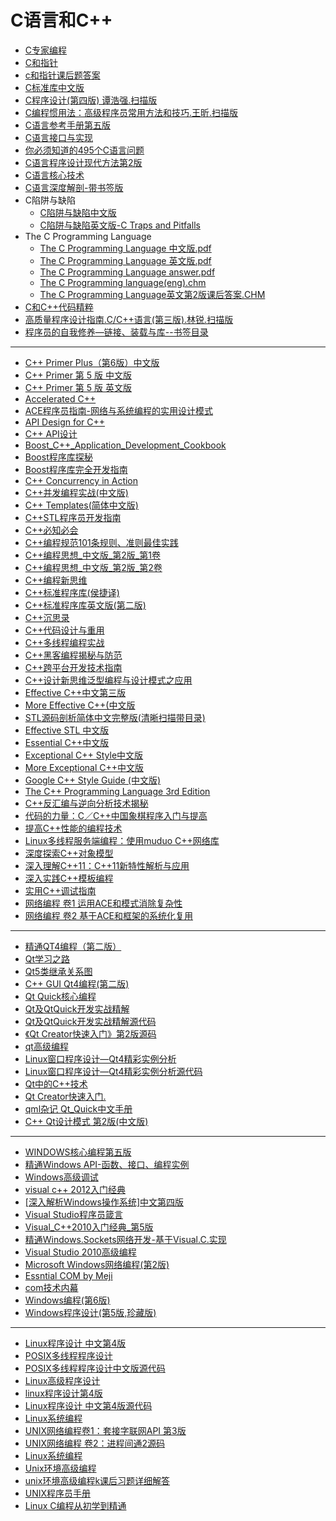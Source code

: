 # C语言和C++

* <a href="https://sn9.us/file/632278-376032112">C专家编程</a>
* <a href="https://sn9.us/file/632278-375759118">C和指针</a>
* <a href="https://sn9.us/file/632278-376032122">c和指针课后题答案</a>
* <a href="https://sn9.us/file/632278-413723421">C标准库中文版</a>
* <a href="https://sn9.us/file/632278-413723439">C程序设计(第四版) 谭浩强.扫描版</a>
* <a href="https://sn9.us/file/632278-413723433">C编程惯用法：高级程序员常用方法和技巧.王昕.扫描版</a>
* <a href="https://sn9.us/file/632278-413723430">C语言参考手册第五版</a>
* <a href="https://sn9.us/file/632278-376035626">C语言接口与实现</a>
* <a href="https://sn9.us/file/632278-376034345">你必须知道的495个C语言问题</a>
* <a href="https://sn9.us/file/632278-376033973">C语言程序设计现代方法第2版</a>
* <a href="https://sn9.us/file/632278-376033493">C语言核心技术</a>
* <a href="https://sn9.us/file/632278-376033508">C语言深度解剖-带书签版</a>
* C陷阱与缺陷
    * <a href="https://sn9.us/file/632278-376032403">C陷阱与缺陷中文版</a>
    * <a href="https://sn9.us/file/632278-413743884">C陷阱与缺陷英文版-C Traps and Pitfalls</a>
* The C Programming Language
    * <a href="https://sn9.us/file/632278-413723448">The C Programming Language 中文版.pdf</a>
    * <a href="https://sn9.us/file/632278-413723457">The C Programming Language 英文版.pdf</a>
    * <a href="https://sn9.us/file/632278-413723451">The C Programming Language answer.pdf</a>
    * <a href="https://sn9.us/file/632278-413723445">The C Programming language(eng).chm</a>
    * <a href="https://sn9.us/file/632278-413723454">The C Programming Language英文第2版课后答案.CHM</a>
* <a href="https://sn9.us/file/632278-376032115">C和C++代码精粹</a>
* <a href="https://sn9.us/file/632278-376035095">高质量程序设计指南.C/C++语言(第三版).林锐.扫描版</a>
* <a href="https://sn9.us/file/632278-383494044">程序员的自我修养—链接、装载与库--书签目录</a>

___

* <a href="https://sn9.us/file/632278-382829324">C++ Primer Plus（第6版）中文版</a>
* <a href="https://sn9.us/file/632278-376126118">C++ Primer 第 5 版 中文版</a>
* <a href="https://sn9.us/file/632278-375722464">C++ Primer 第 5 版 英文版</a>
* <a href="https://sn9.us/file/632278-376192138">Accelerated C++</a>
* <a href="https://sn9.us/file/632278-376163164">ACE程序员指南-网络与系统编程的实用设计模式</a>
* <a href="https://sn9.us/file/632278-375790397">API Design for C++</a>
* <a href="https://sn9.us/file/632278-375760951">C++ API设计</a>
* <a href="https://sn9.us/file/632278-376144337">Boost_C++_Application_Development_Cookbook</a>
* <a href="https://sn9.us/file/632278-376145819">Boost程序库探秘</a>
* <a href="https://sn9.us/file/632278-376148152">Boost程序库完全开发指南</a>
* <a href="https://sn9.us/file/632278-376166515">C++ Concurrency in Action</a>
* <a href="https://sn9.us/file/632278-375759973">C++并发编程实战(中文版)</a>
* <a href="https://sn9.us/file/632278-375712822">C++ Templates(简体中文版)</a>
* <a href="https://sn9.us/file/632278-376163878">C++STL程序员开发指南</a>
* <a href="https://sn9.us/file/632278-375794339">C++必知必会</a>
* <a href="https://sn9.us/file/632278-375712907">C++编程规范101条规则、准则最佳实践</a>
* <a href="https://sn9.us/file/632278-375713020">C++编程思想_中文版_第2版_第1卷</a>
* <a href="https://sn9.us/file/632278-375713065">C++编程思想_中文版_第2版_第2卷</a>
* <a href="https://sn9.us/file/632278-376163158">C++编程新思维</a>
* <a href="https://sn9.us/file/632278-375793834">C++标准程序库(侯捷译)</a>
* <a href="https://sn9.us/file/632278-375736387">C++标准程序库英文版(第二版)</a>
* <a href="https://sn9.us/file/632278-375760243">C++沉思录</a>
* <a href="https://sn9.us/file/632278-375711926">C++代码设计与重用</a>
* <a href="https://sn9.us/file/632278-375712103">C++多线程编程实战</a>
* <a href="https://sn9.us/file/632278-375712244">C++黑客编程揭秘与防范</a>
* <a href="https://sn9.us/file/632278-375713290">C++跨平台开发技术指南</a>
* <a href="https://sn9.us/file/632278-376162906">C++设计新思维泛型编程与设计模式之应用</a>
* <a href="https://sn9.us/file/632278-375726523">Effective C++中文第三版</a>
* <a href="https://sn9.us/file/632278-375728854">More Effective C++(中文版</a>
* <a href="https://sn9.us/file/632278-375751015">STL源码剖析简体中文完整版(清晰扫描带目录)</a>
* <a href="https://sn9.us/file/632278-375793871">Effective STL 中文版</a>
* <a href="https://sn9.us/file/632278-375713354">Essential C++中文版</a>
* <a href="https://sn9.us/file/632278-375713470">Exceptional C++ Style中文版</a>
* <a href="https://sn9.us/file/632278-375713501">More Exceptional C++中文版</a>
* <a href="https://sn9.us/file/632278-375713486">Google C++ Style Guide (中文版)</a>
* <a href="https://sn9.us/file/632278-375713554">The C++ Programming Language 3rd Edition</a>
* <a href="https://sn9.us/file/632278-375712756">C++反汇编与逆向分析技术揭秘</a>
* <a href="https://sn9.us/file/632278-376163167">代码的力量：C／C++中国象棋程序入门与提高</a>
* <a href="https://sn9.us/file/632278-375712784">提高C++性能的编程技术</a>
* <a href="https://sn9.us/file/632278-376148651">Linux多线程服务端编程：使用muduo C++网络库</a>
* <a href="https://sn9.us/file/632278-375760487">深度探索C++对象模型</a>
* <a href="https://sn9.us/file/632278-375759499">深入理解C++11：C++11新特性解析与应用</a>
* <a href="https://sn9.us/file/632278-375712564">深入实践C++模板编程</a>
* <a href="https://sn9.us/file/632278-375713740">实用C++调试指南</a>
* <a href="https://sn9.us/file/632278-376163161">网络编程 卷1 运用ACE和模式消除复杂性</a>
* <a href="https://sn9.us/file/632278-376253828">网络编程 卷2 基于ACE和框架的系统化复用</a>
___

* <a href="https://sn9.us/file/632278-383242788">精通QT4编程（第二版）</a>
* <a href="https://sn9.us/file/632278-383242886">Qt学习之路</a>
* <a href="https://sn9.us/file/632278-383242506">Qt5类继承关系图</a>
* <a href="https://sn9.us/file/632278-376189688">C++ GUI Qt4编程(第二版)</a>
* <a href="https://sn9.us/file/632278-383243774">Qt Quick核心编程</a>
* <a href="https://sn9.us/file/632278-376188875">Qt及QtQuick开发实战精解</a>
* <a href="https://sn9.us/file/632278-376188515">Qt及QtQuick开发实战精解源代码</a>
* <a href="https://sn9.us/file/632278-376188832">《Qt Creator快速入门》第2版源码</a>
* <a href="https://sn9.us/file/632278-376188643">qt高级编程</a>
* <a href="https://sn9.us/file/632278-376188400">Linux窗口程序设计—Qt4精彩实例分析</a>
* <a href="https://sn9.us/file/632278-376188194">Linux窗口程序设计—Qt4精彩实例分析源代码</a>
* <a href="https://sn9.us/file/632278-376188209">Qt中的C++技术</a>
* <a href="https://sn9.us/file/632278-376188175">Qt Creator快速入门.</a>
* <a href="https://sn9.us/file/632278-376188172">qml杂记 Qt_Quick中文手册</a>
* <a href="https://sn9.us/file/632278-376188145">C++ Qt设计模式 第2版(中文版)</a>

___

* <a href="https://sn9.us/file/632278-382930409">WINDOWS核心编程第五版</a>
* <a href="https://sn9.us/file/632278-376164229">精通Windows API-函数、接口、编程实例</a>
* <a href="https://sn9.us/file/632278-376163153">Windows高级调试</a>
* <a href="https://sn9.us/file/632278-376162901">visual c++ 2012入门经典</a>
* <a href="https://sn9.us/file/632278-376160660">[深入解析Windows操作系统]中文第四版</a>
* <a href="https://sn9.us/file/632278-376158223">Visual Studio程序员箴言</a>
* <a href="https://sn9.us/file/632278-376156024">Visual_C++2010入门经典_第5版</a>
* <a href="https://sn9.us/file/632278-376156021">精通Windows.Sockets网络开发-基于Visual.C.实现</a>
* <a href="https://sn9.us/file/632278-376152109">Visual Studio 2010高级编程</a>
* <a href="https://sn9.us/file/632278-376152101">Microsoft Windows网络编程(第2版)</a>
* <a href="https://sn9.us/file/632278-376150600">Essntial COM by Meji</a>
* <a href="https://sn9.us/file/632278-376150597">com技术内幕</a>
* <a href="https://sn9.us/file/632278-376150591">Windows编程(第6版)</a>
* <a href="https://sn9.us/file/632278-376150588">Windows程序设计(第5版,珍藏版)</a>

___

* <a href="https://sn9.us/file/632278-383494041">Linux程序设计 中文第4版</a>
* <a href="https://sn9.us/file/632278-383494038">POSIX多线程程序设计</a>
* <a href="https://sn9.us/file/632278-376015739">POSIX多线程程序设计中文版源代码</a>
* <a href="https://sn9.us/file/632278-383494035">Linux高级程序设计</a>
* <a href="https://sn9.us/file/632278-383494032">linux程序设计第4版</a>
* <a href="https://sn9.us/file/632278-376015243">Linux程序设计 中文第4版源代码</a>
* <a href="https://sn9.us/file/632278-376010578">Linux系统编程</a>
* <a href="https://sn9.us/file/632278-376019933">UNIX网络编程卷1：套接字联网API 第3版</a>
* <a href="https://sn9.us/file/632278-376016831">UNIX网络编程 卷2：进程间通2源码</a>
* <a href="https://sn9.us/file/632278-376010578">Linux系统编程</a>
* <a href="https://sn9.us/file/632278-376017254">Unix环境高级编程</a>
* <a href="https://sn9.us/file/632278-376015885">unix环境高级编程k课后习题详细解答</a>
* <a href="https://sn9.us/file/632278-376016822">UNIX程序员手册</a>
* <a href="https://sn9.us/file/632278-376020241">Linux C编程从初学到精通</a>




















